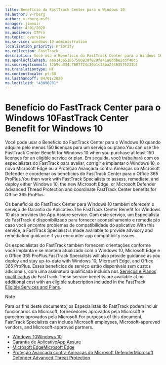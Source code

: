 ```yaml
---
title: Benefício do FastTrack Center para o Windows 10
ms.author: v-rberg
author: v-rberg-msft
manager: jimmuir
ms.date: 4/01/2020
ms.audience: ITPro
ms.topic: overview
ms.service: windows-10-administration
localization_priority: Priority
ms.collection: FastTrack
description: Você usa o Benefício do FastTrack Center para o Windows 10 quando adquire *pelo menos* 150 licenças para um serviço ou plano.
ms.openlocfilehash: aaa143651057586938f829fe41a0ddbe2cdf40c5
ms.sourcegitcommit: f2b9cb334c7687724c36b1c38ba24463576233bf
ms.translationtype: HT
ms.contentlocale: pt-BR
ms.lasthandoff: 04/01/2020
ms.locfileid: "43098201"
---
```

# <a name="fasttrack-center-benefit-for-windows-10"></a><span data-ttu-id="4fe26-103">Benefício do FastTrack Center para o Windows 10</span><span class="sxs-lookup"><span data-stu-id="4fe26-103">FastTrack Center Benefit for Windows 10</span></span>

<span data-ttu-id="4fe26-104">Você pode usar o Benefício do FastTrack Center para o Windows 10 quando adquire pelo menos 150 licenças para um serviço ou plano.</span><span class="sxs-lookup"><span data-stu-id="4fe26-104">You can use the FastTrack Center Benefit for Windows 10 when you purchase at least 150 licenses for an eligible service or plan.</span></span> <span data-ttu-id="4fe26-105">Em seguida, você trabalhará com os especialistas do FastTrack para avaliar, corrigir e implantar o Windows 10, o novo Microsoft Edge ou a Proteção Avançada contra Ameaças do Microsoft Defender e coordenar os benefícios do FastTrack Center para o Office 365 ProPlus.</span><span class="sxs-lookup"><span data-stu-id="4fe26-105">You then work with FastTrack Specialists to assess, remediate, and deploy either Windows 10, the new Microsoft Edge, or Microsoft Defender Advanced Thread Protection and coordinate FastTrack Center benefits for Office 365 ProPlus.</span></span> 

<span data-ttu-id="4fe26-106">Os benefícios do FastTrack Center para Windows 10 também oferecem o serviço de Garantia do Aplicativo.</span><span class="sxs-lookup"><span data-stu-id="4fe26-106">The FastTrack Center Benefit for Windows 10 also provides the App Assure service.</span></span> <span data-ttu-id="4fe26-107">Com este serviço, um Especialista do FastTrack é disponibilizado para fornecer aconselhamento e remediação caso você encontre problemas de compatibilidade do aplicativo.</span><span class="sxs-lookup"><span data-stu-id="4fe26-107">With this service, a FastTrack Specialist is made available to provide advisory and remediation guidance if you encounter app compatibility issues.</span></span> 

<span data-ttu-id="4fe26-108">Os especialistas do FastTrack também fornecem orientações conforme você implanta e se mantém atualizado com o Windows 10, Microsoft Edge e o Office 365 ProPlus.</span><span class="sxs-lookup"><span data-stu-id="4fe26-108">FastTrack Specialists will also provide guidance as you deploy and stay up-to-date with Windows 10, Microsoft Edge, and Office 365 ProPlus.</span></span> <span data-ttu-id="4fe26-109">Esses benefícios de serviço estão disponíveis sem custos adicionais, com uma assinatura qualificada incluída nos [Serviços e Planos qualificados](M365-eligible-services-and-plans.md) do FastTrack.</span><span class="sxs-lookup"><span data-stu-id="4fe26-109">These service benefits are available at no additional cost with an eligible subscription included in the FastTrack [Eligible Services and Plans](M365-eligible-services-and-plans.md).</span></span>
  
> [!NOTE]
> <span data-ttu-id="4fe26-110">Para os fins deste documento, os Especialistas do FastTrack podem incluir funcionários da Microsoft, fornecedores aprovados pela Microsoft e parceiros aprovados pela Microsoft.</span><span class="sxs-lookup"><span data-stu-id="4fe26-110">For purposes of this document, FastTrack Specialists can include Microsoft employees, Microsoft-approved vendors, and Microsoft-approved partners.</span></span> 
    
- [<span data-ttu-id="4fe26-111">Windows 10</span><span class="sxs-lookup"><span data-stu-id="4fe26-111">Windows 10</span></span>](Win-10-windows-10.md)
- [<span data-ttu-id="4fe26-112">Garantia de Aplicativo</span><span class="sxs-lookup"><span data-stu-id="4fe26-112">App Assure</span></span>](Win-10-app-assure.md)
- [<span data-ttu-id="4fe26-113">Microsoft Edge</span><span class="sxs-lookup"><span data-stu-id="4fe26-113">Microsoft Edge</span></span>](Win-10-microsoft-edge.md)
- [<span data-ttu-id="4fe26-114">Proteção Avançada contra Ameaças do Microsoft Defender</span><span class="sxs-lookup"><span data-stu-id="4fe26-114">Microsoft Defender Advanced Threat Protection</span></span>](Win-10-microsoft-defender-atp.md)

